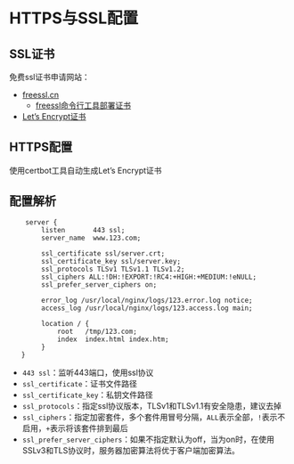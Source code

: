 # HTTPS与SSL配置

## SSL证书
免费ssl证书申请网站：
- [freessl.cn](https://freessl.cn/)
    - [freessl命令行工具部署证书](https://docs.certcloud.cn/docs/installation/auto/cmcli/)
- [Let’s Encrypt证书](https://certbot.eff.org/instructions?ws=nginx&os=centosrhel7)

## HTTPS配置
使用certbot工具自动生成Let’s Encrypt证书

## 配置解析
```
    server {
        listen       443 ssl;
        server_name  www.123.com;

        ssl_certificate ssl/server.crt;
        ssl_certificate_key ssl/server.key;
        ssl_protocols TLSv1 TLSv1.1 TLSv1.2;
        ssl_ciphers ALL:!DH:!EXPORT:!RC4:+HIGH:+MEDIUM:!eNULL;
        ssl_prefer_server_ciphers on;

        error_log /usr/local/nginx/logs/123.error.log notice;
        access_log /usr/local/nginx/logs/123.access.log main;

        location / {
            root   /tmp/123.com;
            index  index.html index.htm;
        }
   }
```
- `443 ssl`：监听443端口，使用ssl协议
- `ssl_certificate`：证书文件路径
- `ssl_certificate_key`：私钥文件路径
- `ssl_protocols`：指定ssl协议版本，TLSv1和TLSv1.1有安全隐患，建议去掉
- `ssl_ciphers`：指定加密套件，多个套件用冒号分隔，`ALL`表示全部，`!`表示不启用，`+`表示将该套件排到最后
- `ssl_prefer_server_ciphers`：如果不指定默认为off，当为on时，在使用SSLv3和TLS协议时，服务器加密算法将优于客户端加密算法。
